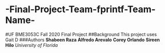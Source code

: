 # -Final-Project-Team-fprintf-Team-Name-
#UF BME3053C Fall 2020 Final Project
##Background
This project uses Gait D
###Authors
**Shabeen Raza**
**Alfredo Arevalo**
**Corey Orlando**
**Sireen Hilo**
*University of Florida*
